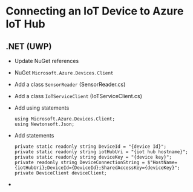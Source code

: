 # Connecting an IoT Device to Azure IoT Hub
## .NET (UWP)


* Update NuGet references
* NuGet `Microsoft.Azure.Devices.Client`
* Add a class `SensorReader` (SensorReader.cs)
* Add a class `IoTServiceClient` (IoTServiceClient.cs)
* Add using statements

    ```
    using Microsoft.Azure.Devices.Client;
    using Newtonsoft.Json;
    ```

* Add statements

    ```
    private static readonly string DeviceId = "{device Id}";
    private static readonly string iotHubUri = "{iot hub hostname}";
    private static readonly string deviceKey = "{device key}";
    private readonly string DeviceConnectionString = $"HostName={iotHubUri};DeviceId={DeviceId};SharedAccessKey={deviceKey}";
    private DeviceClient deviceClient;
    ```

* 